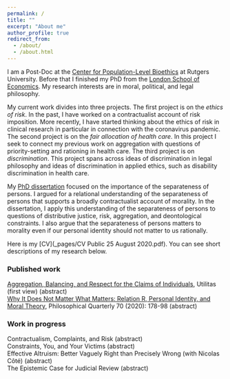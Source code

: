 ```yaml
---
permalink: /
title: ""
excerpt: "About me"
author_profile: true
redirect_from: 
  - /about/
  - /about.html
---
```


I am a Post-Doc at the [Center for Population-Level Bioethics](https://cplb.rutgers.edu/) at Rutgers University. Before that I finished my PhD from the [London School of Economics](http://wwww.lse.ac.uk/philosophy). My research interests are in moral, political, and legal philosophy.

My current work divides into three projects. The first project is on the *ethics of risk*. In the past, I have worked on a contractualist account of risk imposition. More recently, I have started thinking about the ethics of risk in clinical research in particular in connection with the coronavirus pandemic. The second project is on the *fair allocation of health care*. In this project I seek to connect my previous work on aggregation with questions of priority-setting and rationing in health care. The third project is on *discrimination*. This project spans across ideas of discrimination in legal philosophy and ideas of discrimination in applied ethics, such as disability discrimination in health care.

My [PhD dissertation](http://etheses.lse.ac.uk/4149/) focused on the importance of the separateness of persons. I argued for a relational understanding of the separateness of persons that supports a broadly contractualist account of morality. In the dissertation, I apply this understanding of the separateness of persons to questions of distributive justice, risk, aggregation, and deontological constraints. I also argue that the separateness of persons matters to morality even if our personal identity should not matter to us rationally.

Here is my [CV](_pages/CV Public 25 August 2020.pdf). You can see short descriptions of my research below.

<h3>Published work</h3>

<script>
function myFunction(i) {
  $("#abstract-"+i).slideToggle("slow");
}
</script>

<div class="page__toggle_title"><a href="https://doi.org/10.1017/S0953820820000217">Aggregation, Balancing, and Respect for the Claims of Individuals</a>, Utilitas (first view) <a onclick="myFunction(1)" style="cursor: pointer;">(abstract)</a></div>
<div id="abstract-1" style="display: none; margin: 1em;">
  <p>Limited aggregation is the view that when deciding whom to save we sometimes are allowed to pay attention to the relative numbers involved and sometimes we are not. Limited aggregation is motivated by a powerful idea: our decision whom to save should respect each person’s separate claim to our help; in particular it should respect those in need whose claims are the greatest. Recent work has provided strong challenges to such a view and shown that current proposal of limited aggregation have serious flaws. I argue for a new version of limited aggregation Hybrid Balance Relevant Claims which is well-grounded in the reasons we have to be skeptical of aggregation and avoids these challenges.</p>
</div>

<div class="page__toggle_title"><a href="https://doi.org/10.1093/pq/pqz064">Why It Does Not Matter What Matters: Relation R, Personal Identity, and Moral Theory</a>, Philosophical Quarterly 70 (2020): 178-98 <a onclick="myFunction(2)" style="cursor: pointer;">(abstract)</a></div>
<div id="abstract-2" style="display: none; margin: 1em;">
  <p>Derek Parfit famously argued that personal identity is not what matters for prudential concerns. He further claimed that his view on personal identity has profound implications for moral theory. It should lead us, among other things, to deny the separateness of persons. I argue that Parfit is mistaken about this inference. His revisionary arguments about personal identity and rationality have no implications for moral theory.</p>
</div>

<h3>Work in progress</h3>

<script>
function myFunction(i) {
  $("#abstract-"+i).slideToggle("slow");
}
</script>

<div class="page__toggle_title">Contractualism, Complaints, and Risk <a onclick="myFunction(0)" style="cursor: pointer;">(abstract)</a></div>
<div id="abstract-0" style="display: none; margin: 1em;">
  <p>How should contractualists assess the permissibility of risky actions? Both, ex ante and ex post contractualism, fail to distinguish between different kinds of risk. I argue that this overlooks a third alternative, 'objective ex ante contractualism' that discounts complaints by objective risks rather than by epistemic risks. I argue that we should adopt this view since it provides us with the best model of justifiability to each.</p>
</div>

<div class="page__toggle_title">Constraints, You, and Your Victims <a onclick="myFunction(3)" style="cursor: pointer;">(abstract)</a></div>
<div id="abstract-3" style="display: none; margin: 1em;">
  <p>At least in some cases we are prohibited from violating someone's right even if doing so would prevent a larger number of rights violations. But if respecting everyone’s rights is equally important, why should we not do what minimizes the number of rights violations? One possible answer is agent-based. This answer points out that you should not violate rights even if this will prevent someone else’s violations. In this paper, I develop a relational agent-based justification that focuses on the relation in which the agent stands to her would-be victims.</p>
</div>

<div class="page__toggle_title">Effective Altruism: Better Vaguely Right than Precisely Wrong (with Nicolas Côté) <a onclick="myFunction(5)" style="cursor: pointer;">(abstract)</a></div>
<div id="abstract-5" style="display: none; margin: 1em;">
  <p>Effective altruism tells us that we should donate to those charities where we have good evidence that it makes the greatest possible impact. Charity evaluators run by effective altruists tell us, for example, to donate to the Against Malaria Foundation rather than Amnesty International. In this paper, we provide an internal critique of effective altruism. The motivation for effective altruism does not give us as much guidance as these charity evaluators claim. Once we recognize the diversity of charitable interventions, we see that our evidence allows us to make fewer comparisons between charities. As a result, effective altruism properly understood is more permissive in the choice of donations than previously thought.</p>
</div>

<div class="page__toggle_title">The Epistemic Case for Judicial Review <a onclick="myFunction(2)" style="cursor: pointer;">(abstract)</a></div>
<div id="abstract-2" style="display: none; margin: 1em;">
  <p>Does judicial review stifle or enhance democracy? Ronald Dworkin argues that democracy and judicial review are compatible provided that courts will perform better at protecting rights that are constitutive of democracy. I provide a general argument based on social choice theory that a constitutional framer has good reasons to think that courts will indeed perform better. Judicial review can be justified as a good bet from the perspective of constitutional framers.</p>
</div>
